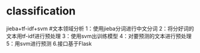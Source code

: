 # classification
jieba+tf-idf+svm
#文本领域分析
1：使用jieba分词进行中文分词
2：将分好词的文本用tf-idf进行预处理
3：使用svm出训练模型
4：对要预测的文本进行预处理
5：用svm进行预测
6.接口基于Flask
